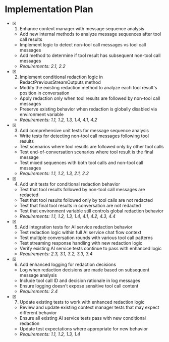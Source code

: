 # Implementation Plan

- [x] 1. Enhance context manager with message sequence analysis

  - Add new internal methods to analyze message sequences after tool call results
  - Implement logic to detect non-tool call messages vs tool call messages
  - Add method to determine if tool result has subsequent non-tool call messages
  - _Requirements: 2.1, 2.2_

- [x] 2. Implement conditional redaction logic in RedactPreviousStreamOutputs method

  - Modify the existing redaction method to analyze each tool result's position in conversation
  - Apply redaction only when tool results are followed by non-tool call messages
  - Preserve existing behavior when redaction is globally disabled via environment variable
  - _Requirements: 1.1, 1.2, 1.3, 1.4, 4.1, 4.2_

- [x] 3. Add comprehensive unit tests for message sequence analysis

  - Write tests for detecting non-tool call messages following tool results
  - Test scenarios where tool results are followed only by other tool calls
  - Test end-of-conversation scenarios where tool result is the final message
  - Test mixed sequences with both tool calls and non-tool call messages
  - _Requirements: 1.1, 1.2, 1.3, 2.1, 2.2_

- [x] 4. Add unit tests for conditional redaction behavior

  - Test that tool results followed by non-tool call messages are redacted
  - Test that tool results followed only by tool calls are not redacted
  - Test that final tool results in conversation are not redacted
  - Test that environment variable still controls global redaction behavior
  - _Requirements: 1.1, 1.2, 1.3, 1.4, 4.1, 4.2, 4.3, 4.4_

- [x] 5. Add integration tests for AI service redaction behavior

  - Test redaction logic within full AI service chat flow context
  - Test multiple conversation rounds with various tool call patterns
  - Test streaming response handling with new redaction logic
  - Verify existing AI service tests continue to pass with enhanced logic
  - _Requirements: 2.3, 3.1, 3.2, 3.3, 3.4_

- [x] 6. Add enhanced logging for redaction decisions

  - Log when redaction decisions are made based on subsequent message analysis
  - Include tool call ID and decision rationale in log messages
  - Ensure logging doesn't expose sensitive tool call content
  - _Requirements: 2.4_

- [x] 7. Update existing tests to work with enhanced redaction logic
  - Review and update existing context manager tests that may expect different behavior
  - Ensure all existing AI service tests pass with new conditional redaction
  - Update test expectations where appropriate for new behavior
  - _Requirements: 1.1, 1.2, 1.3, 1.4_
